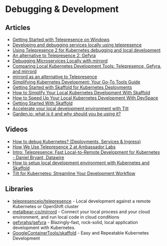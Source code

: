 # Debugging & Development

## Articles
- [Getting Started with Telepresence on Windows](https://www.getambassador.io/resources/getting-started-with-telepresence-on-windows/)
- [Developing and debugging services locally using telepresence](https://kubernetes.io/docs/tasks/debug/debug-cluster/local-debugging/)
- [Using Telepresence 2 for Kubernetes debugging and local development](https://codefresh.io/blog/telepresence-2-local-development/)
- [An alternative to Telepresence 2: Gefyra](https://unikube.io/blog/alternative-to-telepresence-2-gefyra/)
- [Debugging Microservices Locally with mirrord](https://blog.stackademic.com/mastering-local-microservices-debugging-with-mirrord-0a99443c1544)
- [Comparing Local Kubernetes Development Tools: Telepresence, Gefyra, and mirrord](https://kubernetes.io/blog/2023/09/12/local-k8s-development-tools/)
- [mirrord as an alternative to Telepresence](https://metalbear.co/blog/mirrord-as-an-alternative-to-telepresence/)
- [Simplifying Kubernetes Development: Your Go-To Tools Guide](https://semaphoreci.com/blog/kubernetes-development-tools)
- [Getting Started with Skaffold for Kubernetes Deployments](https://speedscale.com/blog/getting-started-with-skaffold/)
- [How to Simplify Your Local Kubernetes Development With Skaffold](https://dev.to/otomato_io/local-kubernetes-development-with-skaffold-i0k)
- [How to Speed Up Your Local Kubernetes Development With DevSpace](https://dev.to/otomato_io/how-to-speed-up-your-local-kubernetes-development-with-devspace-4ngb)
- [Getting Started With Skaffold](https://dev.to/thenjdevopsguy/getting-started-with-skaffold-5120)
- [Accelerate your local development environment with Tilt](https://dev.to/eminetto/accelerate-your-local-development-environment-with-tilt-46n7)
- [Garden.io: what is it and why should you be using it?](https://dev.to/bcostaaa01/gardenio-what-is-it-and-why-should-you-be-using-it-4m7g)


## Videos
- [How to debug Kubernetes? (Deployments, Services & Ingress)](https://www.youtube.com/watch?v=hixs2GIGrUw)
- [How We Use Telepresence 2 at Ambassador Labs](https://www.youtube.com/watch?v=nN1yF6RCaW4)
- [Intro: Telepresence: Fast Local-to-Remote Development for Kubernetes - Daniel Bryant, Datawire](https://www.youtube.com/watch?v=9eyHSjbZwR8)
- [How to setup local development environment with Kubernetes and Skaffold](https://www.youtube.com/watch?v=9A3paYRHvDQ)
- [Tilt for Kubernetes: Streamline Your Development Workflow](https://www.youtube.com/watch?v=JRc967vAkGM)

## Libraries
- [telepresenceio/telepresence](https://github.com/telepresenceio/telepresence) - Local development against a remote Kubernetes or OpenShift cluster
- [metalbear-co/mirrord](https://github.com/metalbear-co/mirrord) - Connect your local process and your cloud environment, and run local code in cloud conditions
- [gefyrahq/gefyra](https://github.com/gefyrahq/gefyra) - Blazingly-fast, rock-solid, local application development with Kubernetes.
- [GoogleContainerTools/skaffold](https://github.com/GoogleContainerTools/skaffold) - Easy and Repeatable Kubernetes Development